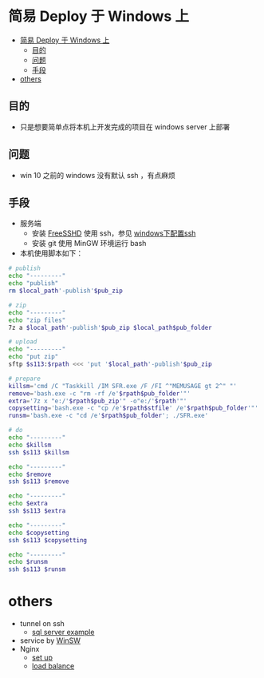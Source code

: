 # 简易 Deploy 于 Windows 上


- [简易 Deploy 于 Windows 上](#简易-deploy-于-windows-上)
    - [目的](#目的)
    - [问题](#问题)
    - [手段](#手段)
- [others](#others)



## 目的
- 只是想要简单点将本机上开发完成的项目在 windows server 上部署

## 问题
- win 10 之前的 windows 没有默认 ssh ，有点麻烦

## 手段
- 服务端
    - 安装 [FreeSSHD](http://www.freesshd.com/) 使用 ssh，参见 [windows下配置ssh](http://newgoodlooking.pixnet.net/blog/post/126965940-windows%E4%B8%8B%E9%85%8D%E7%BD%AEssh%EF%BC%88freesshd-%2B-putty%EF%BC%89---shero-vae)
    - 安装 git 使用 MinGW 环境运行 bash
- 本机使用脚本如下：

``` bash
# publish
echo "---------"
echo "publish"
rm $local_path'-publish'$pub_zip

# zip
echo "---------"
echo "zip files"
7z a $local_path'-publish'$pub_zip $local_path$pub_folder

# upload
echo "---------"
echo "put zip"
sftp $s113:$rpath <<< 'put '$local_path'-publish'$pub_zip

# prepare
killsm='cmd /C "Taskkill /IM SFR.exe /F /FI ^"MEMUSAGE gt 2^" "'
remove='bash.exe -c "rm -rf /e'$rpath$pub_folder'"'
extra='7z x "e:/'$rpath$pub_zip'" -o"e:/'$rpath'"'
copysetting='bash.exe -c "cp /e'$rpath$stfile' /e'$rpath$pub_folder'"'
runsm='bash.exe -c "cd /e'$rpath$pub_folder'; ./SFR.exe'

# do
echo "---------"
echo $killsm
ssh $s113 $killsm

echo "---------"
echo $remove
ssh $s113 $remove

echo "---------"
echo $extra
ssh $s113 $extra

echo "---------"
echo $copysetting
ssh $s113 $copysetting

echo "---------"
echo $runsm
ssh $s113 $runsm

```



# others
- tunnel on ssh
    - [sql server example](https://courses.cs.washington.edu/courses/cse444/11wi/resources/tunneling-instructions.html)
- service by [WinSW](https://github.com/kohsuke/winsw)
- Nginx
    - [set up](http://nginx.org/en/docs/windows.html)
    - [load balance](https://wizardforcel.gitbooks.io/nginx-doc/content/Text/7.4_loadbalance.html)
